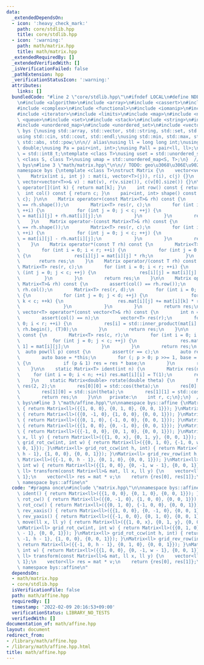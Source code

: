 ```yaml
---
data:
  _extendedDependsOn:
  - icon: ':heavy_check_mark:'
    path: core/stdlib.hpp
    title: core/stdlib.hpp
  - icon: ':warning:'
    path: math/matrix.hpp
    title: math/matrix.hpp
  _extendedRequiredBy: []
  _extendedVerifiedWith: []
  _isVerificationFailed: false
  _pathExtension: hpp
  _verificationStatusIcon: ':warning:'
  attributes:
    links: []
  bundledCode: "#line 2 \"core/stdlib.hpp\"\n#ifndef LOCAL\n#define NDEBUG\n#endif\n\
    \n#include <algorithm>\n#include <array>\n#include <cassert>\n#include <cmath>\n\
    #include <complex>\n#include <functional>\n#include <iomanip>\n#include <iostream>\n\
    #include <iterator>\n#include <limits>\n#include <map>\n#include <numeric>\n#include\
    \ <queue>\n#include <set>\n#include <stack>\n#include <string>\n#include <type_traits>\n\
    #include <unordered_map>\n#include <unordered_set>\n#include <vector>\n\nnamespace\
    \ bys {\nusing std::array, std::vector, std::string, std::set, std::map, std::pair;\n\
    using std::cin, std::cout, std::endl;\nusing std::min, std::max, std::sort, std::reverse,\
    \ std::abs, std::pow;\n\n// alias\nusing ll = long long int;\nusing ld = long\
    \ double;\nusing Pa = pair<int, int>;\nusing Pall = pair<ll, ll>;\nusing ibool\
    \ = std::int8_t;\ntemplate <class T>\nusing uset = std::unordered_set<T>;\ntemplate\
    \ <class S, class T>\nusing umap = std::unordered_map<S, T>;\n}  // namespace\
    \ bys\n#line 3 \"math/matrix.hpp\"\n\n// TODO: geo\u3068\u306E\u9023\u643A\n\n\
    namespace bys {\ntemplate <class T>\nstruct Matrix {\n    vector<vector<T>> mat;\n\
    \    Matrix(int i, int j) : mat(i, vector<T>(j)), r(i), c(j) {}\n    Matrix(const\
    \ vector<vector<T>>& v) : mat(v), r(v.size()), c(v[0].size()) {}\n\n    vector<T>&\
    \ operator[](int k) { return mat[k]; }\n    int row() const { return r; }\n  \
    \  int col() const { return c; }\n    pair<int, int> shape() const { return {r,\
    \ c}; }\n\n    Matrix operator+(const Matrix<T>& rh) const {\n        assert(shape()\
    \ == rh.shape());\n        Matrix<T> res(r, c);\n        for (int i = 0; i < r;\
    \ ++i) {\n            for (int j = 0; j < c; ++j) {\n                res[i][j]\
    \ = mat[i][j] + rh.mat[i][j];\n            }\n        }\n        return res;\n\
    \    }\n    Matrix operator-(const Matrix<T>& rh) const {\n        assert(shape()\
    \ == rh.shape());\n        Matrix<T> res(r, c);\n        for (int i = 0; i < r;\
    \ ++i) {\n            for (int j = 0; j < c; ++j) {\n                res[i][j]\
    \ = mat[i][j] - rh.mat[i][j];\n            }\n        }\n        return res;\n\
    \    }\n    Matrix operator*(const T rh) const {\n        Matrix<T> res(r, c);\n\
    \        for (int i = 0; i < r; ++i) {\n            for (int j = 0; j < c; ++j)\
    \ {\n                res[i][j] = mat[i][j] * rh;\n            }\n        }\n \
    \       return res;\n    }\n    Matrix operator/(const T rh) const {\n       \
    \ Matrix<T> res(r, c);\n        for (int i = 0; i < r; ++i) {\n            for\
    \ (int j = 0; j < c; ++j) {\n                res[i][j] = mat[i][j] / rh;\n   \
    \         }\n        }\n        return res;\n    }\n\n    Matrix operator*(const\
    \ Matrix<T>& rh) const {\n        assert(col() == rh.row());\n        int d =\
    \ rh.col();\n        Matrix<T> res(r, d);\n        for (int i = 0; i < r; ++i)\
    \ {\n            for (int j = 0; j < d; ++j) {\n                for (int k = 0;\
    \ k < c; ++k) {\n                    res.mat[i][j] += mat[i][k] * rh.mat[k][j];\n\
    \                }\n            }\n        }\n        return res;\n    }\n   \
    \ vector<T> operator*(const vector<T>& rh) const {\n        int n = rh.size();\n\
    \        assert(col() == n);\n        vector<T> res(r);\n        for (int i =\
    \ 0; i < r; ++i) {\n            res[i] = std::inner_product(mat[i].begin(), mat[i].end(),\
    \ rh.begin(), (T)0);\n        }\n        return res;\n    }\n\n    Matrix rotate90()\
    \ const {\n        Matrix<T> res(c, r);\n        for (int i = 0; i < r; ++i) {\n\
    \            for (int j = 0; j < c; ++j) {\n                res.mat[j][r - i -\
    \ 1] = mat[i][j];\n            }\n        }\n        return res;\n    }\n\n  \
    \  auto pow(ll p) const {\n        assert(r == c);\n        auto res = Matrix<T>::ident(r);\n\
    \        auto base = *this;\n        for (; p > 0; p >>= 1, base = base * base)\
    \ {\n            if (p & 1) res = res * base;\n        }\n        return res;\n\
    \    }\n\n    static Matrix<T> ident(int n) {\n        Matrix res(n, n);\n   \
    \     for (int i = 0; i < n; ++i) res.mat[i][i] = T(1);\n        return res;\n\
    \    }\n    static Matrix<double> rotate(double theta) {\n        Matrix<double>\
    \ res(2, 2);\n        res[0][0] = std::cos(theta);\n        res[0][1] = -std::sin(theta);\n\
    \        res[1][0] = std::sin(theta);\n        res[1][1] = std::cos(theta);\n\
    \        return res;\n    }\n\n   private:\n    int r, c;\n};\n}  // namespace\
    \ bys\n#line 3 \"math/affine.hpp\"\n\nnamespace bys::affine {\nMatrix<ll> ident()\
    \ { return Matrix<ll>({{1, 0, 0}, {0, 1, 0}, {0, 0, 1}}); }\nMatrix<ll> rot_cw()\
    \ { return Matrix<ll>({{0, -1, 0}, {1, 0, 0}, {0, 0, 1}}); }\nMatrix<ll> rot_ccw()\
    \ { return Matrix<ll>({{0, 1, 0}, {-1, 0, 0}, {0, 0, 1}}); }\nMatrix<ll> rev_xaxis()\
    \ { return Matrix<ll>({{1, 0, 0}, {0, -1, 0}, {0, 0, 1}}); }\nMatrix<ll> rev_yaxis()\
    \ { return Matrix<ll>({{-1, 0, 0}, {0, 1, 0}, {0, 0, 1}}); }\nMatrix<ll> move(ll\
    \ x, ll y) { return Matrix<ll>({{1, 0, x}, {0, 1, y}, {0, 0, 1}}); }\n\nMatrix<ll>\
    \ grid_rot_cw(int, int w) { return Matrix<ll>({{0, 1, 0}, {-1, 0, w - 1}, {0,\
    \ 0, 1}}); }\nMatrix<ll> grid_rot_ccw(int h, int) { return Matrix<ll>({{0, -1,\
    \ h - 1}, {1, 0, 0}, {0, 0, 1}}); }\nMatrix<ll> grid_rev_row(int h, int) { return\
    \ Matrix<ll>({{-1, 0, h - 1}, {0, 1, 0}, {0, 0, 1}}); }\nMatrix<ll> grid_rev_col(int,\
    \ int w) { return Matrix<ll>({{1, 0, 0}, {0, -1, w - 1}, {0, 0, 1}}); }\n\npair<ll,\
    \ ll> transform(const Matrix<ll>& mat, ll x, ll y) {\n    vector<ll> v = {x, y,\
    \ 1};\n    vector<ll> res = mat * v;\n    return {res[0], res[1]};\n}\n\n}  //\
    \ namespace bys::affine\n"
  code: "#pragma once\n#include \"matrix.hpp\"\n\nnamespace bys::affine {\nMatrix<ll>\
    \ ident() { return Matrix<ll>({{1, 0, 0}, {0, 1, 0}, {0, 0, 1}}); }\nMatrix<ll>\
    \ rot_cw() { return Matrix<ll>({{0, -1, 0}, {1, 0, 0}, {0, 0, 1}}); }\nMatrix<ll>\
    \ rot_ccw() { return Matrix<ll>({{0, 1, 0}, {-1, 0, 0}, {0, 0, 1}}); }\nMatrix<ll>\
    \ rev_xaxis() { return Matrix<ll>({{1, 0, 0}, {0, -1, 0}, {0, 0, 1}}); }\nMatrix<ll>\
    \ rev_yaxis() { return Matrix<ll>({{-1, 0, 0}, {0, 1, 0}, {0, 0, 1}}); }\nMatrix<ll>\
    \ move(ll x, ll y) { return Matrix<ll>({{1, 0, x}, {0, 1, y}, {0, 0, 1}}); }\n\
    \nMatrix<ll> grid_rot_cw(int, int w) { return Matrix<ll>({{0, 1, 0}, {-1, 0, w\
    \ - 1}, {0, 0, 1}}); }\nMatrix<ll> grid_rot_ccw(int h, int) { return Matrix<ll>({{0,\
    \ -1, h - 1}, {1, 0, 0}, {0, 0, 1}}); }\nMatrix<ll> grid_rev_row(int h, int) {\
    \ return Matrix<ll>({{-1, 0, h - 1}, {0, 1, 0}, {0, 0, 1}}); }\nMatrix<ll> grid_rev_col(int,\
    \ int w) { return Matrix<ll>({{1, 0, 0}, {0, -1, w - 1}, {0, 0, 1}}); }\n\npair<ll,\
    \ ll> transform(const Matrix<ll>& mat, ll x, ll y) {\n    vector<ll> v = {x, y,\
    \ 1};\n    vector<ll> res = mat * v;\n    return {res[0], res[1]};\n}\n\n}  //\
    \ namespace bys::affine\n"
  dependsOn:
  - math/matrix.hpp
  - core/stdlib.hpp
  isVerificationFile: false
  path: math/affine.hpp
  requiredBy: []
  timestamp: '2022-02-09 20:16:53+09:00'
  verificationStatus: LIBRARY_NO_TESTS
  verifiedWith: []
documentation_of: math/affine.hpp
layout: document
redirect_from:
- /library/math/affine.hpp
- /library/math/affine.hpp.html
title: math/affine.hpp
---
```

